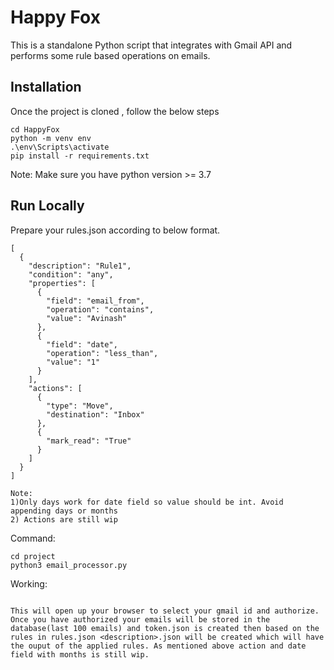 
# Happy Fox

This is a standalone Python script that integrates
with Gmail API and performs some rule based
operations on emails.


## Installation

Once the project is cloned , follow the below steps
```
cd HappyFox
python -m venv env
.\env\Scripts\activate
pip install -r requirements.txt
```

Note:
Make sure you have python version >= 3.7

## Run Locally

Prepare your rules.json according to below format.
```
[
  {
    "description": "Rule1",
    "condition": "any",
    "properties": [
      {
        "field": "email_from",
        "operation": "contains",
        "value": "Avinash"
      },
      {
        "field": "date",
        "operation": "less_than",
        "value": "1"
      }
    ],
    "actions": [
      {
        "type": "Move",
        "destination": "Inbox"
      },
      {
        "mark_read": "True"
      }
    ]
  }
]
```
```
Note: 
1)Only days work for date field so value should be int. Avoid appending days or months
2) Actions are still wip
```

Command:
```
cd project
python3 email_processor.py
```

Working:

```

This will open up your browser to select your gmail id and authorize. Once you have authorized your emails will be stored in the database(last 100 emails) and token.json is created then based on the rules in rules.json <description>.json will be created which will have the ouput of the applied rules. As mentioned above action and date field with months is still wip.

```
